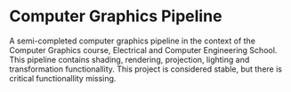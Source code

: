 # Computer Graphics Pipeline 
A semi-completed computer graphics pipeline in the context of the Computer Graphics course, Electrical and Computer Engineering School. This pipeline contains shading, rendering, projection, lighting and transformation functionallity. This project is considered stable, but there is critical functionallity missing.

